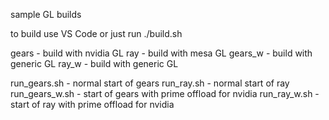 sample GL builds

to build use VS Code or just run ./build.sh



gears   - build with nvidia GL
ray     - build with mesa GL
gears_w - build with generic GL
ray_w   - build with generic GL

run_gears.sh   - normal start of gears
run_ray.sh     - normal start of ray
run_gears_w.sh - start of gears with prime offload for nvidia
run_ray_w.sh   - start of ray with prime offload for nvidia
